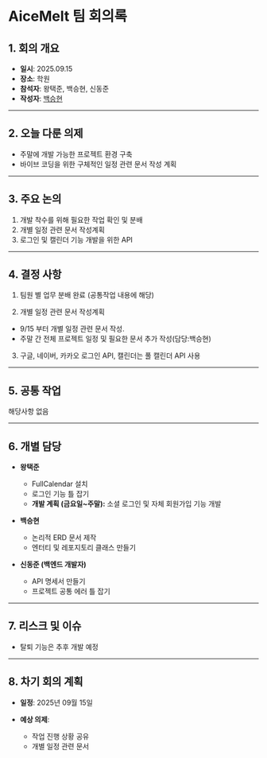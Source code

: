 # AiceMelt 팀 회의록

## 1. 회의 개요

* **일시**: 2025.09.15
* **장소**: 학원
* **참석자**: 왕택준, 백승현, 신동준
* **작성자**: [백승현](https://github.com/Sirosho)

---

## 2. 오늘 다룬 의제

* 주말에 개발 가능한 프로젝트 환경 구축 
* 바이브 코딩을 위한 구체적인 일정 관련 문서 작성 계획


---

## 3. 주요 논의

1. 개발 착수를 위해 필요한 작업 확인 및 분배
2. 개별 일정 관련 문서 작성계획
3. 로그인 및 캘린더 기능 개발을 위한 API


---

## 4. 결정 사항

1. 팀원 별 업무 분배 완료 (공통작업 내용에 해당)

2. 개별 일정 관련 문서 작성계획

 - 9/15 부터 개별 일정 관련 문서 작성.
 - 주말 간 전체 프로젝트 일정 및 필요한 문서 추가 작성(담당:백승현)

3. 구글, 네이버, 카카오 로그인 API, 캘린더는 풀 캘린더 API 사용

---

## 5. 공통 작업

해당사항 없음

---

## 6. 개별 담당

* **왕택준**
    * FullCalendar 설치
    * 로그인 기능 틀 잡기
    * **개발 계획 (금요일~주말):** 소셜 로그인 및 자체 회원가입 기능 개발

* **백승현**
    * 논리적 ERD 문서 제작
    * 엔터티 및 레포지토리 클래스 만들기

* **신동준 (백엔드 개발자)**
    * API 명세서 만들기
    * 프로젝트 공통 에러 틀 잡기

---

## 7. 리스크 및 이슈

* 탈퇴 기능은 추후 개발 예정

---

## 8. 차기 회의 계획

* **일정**: 2025년 09월 15일

* **예상 의제**:

    * 작업 진행 상황 공유
    * 개별 일정 관련 문서
